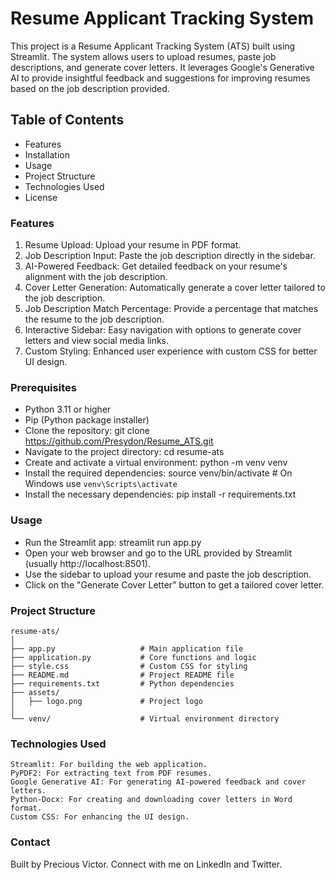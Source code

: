 # Resume Applicant Tracking System

This project is a Resume Applicant Tracking System (ATS) built using Streamlit. The system allows users to upload resumes, paste job descriptions, and generate cover letters. It leverages Google's Generative AI to provide insightful feedback and suggestions for improving resumes based on the job description provided.

## Table of Contents

  - Features
  - Installation
  - Usage
  - Project Structure
  - Technologies Used
  - License

### Features

1. Resume Upload: Upload your resume in PDF format.
2. Job Description Input: Paste the job description directly in the sidebar.
3. AI-Powered Feedback: Get detailed feedback on your resume's alignment with the job description.
4. Cover Letter Generation: Automatically generate a cover letter tailored to the job description.
5. Job Description Match Percentage: Provide a percentage that matches the resume to the job description.
6. Interactive Sidebar: Easy navigation with options to generate cover letters and view social media links.
7. Custom Styling: Enhanced user experience with custom CSS for better UI design.

### Prerequisites

- Python 3.11 or higher
- Pip (Python package installer)
- Clone the repository: git clone https://github.com/Presydon/Resume_ATS.git
- Navigate to the project directory: cd resume-ats
- Create and activate a virtual environment: python -m venv venv
- Install the required dependencies: source venv/bin/activate   # On Windows use `venv\Scripts\activate`
- Install the necessary dependencies: pip install -r requirements.txt

### Usage

- Run the Streamlit app: streamlit run app.py
- Open your web browser and go to the URL provided by Streamlit (usually http://localhost:8501).
- Use the sidebar to upload your resume and paste the job description.
- Click on the "Generate Cover Letter" button to get a tailored cover letter.

### Project Structure

    resume-ats/
    │
    ├── app.py                   # Main application file
    ├── application.py           # Core functions and logic
    ├── style.css                # Custom CSS for styling
    ├── README.md                # Project README file
    ├── requirements.txt         # Python dependencies
    ├── assets/
    │   ├── logo.png             # Project logo
    │
    └── venv/                    # Virtual environment directory

### Technologies Used

    Streamlit: For building the web application.
    PyPDF2: For extracting text from PDF resumes.
    Google Generative AI: For generating AI-powered feedback and cover letters.
    Python-Docx: For creating and downloading cover letters in Word format.
    Custom CSS: For enhancing the UI design.

### Contact
Built by Precious Victor. Connect with me on LinkedIn and Twitter.
